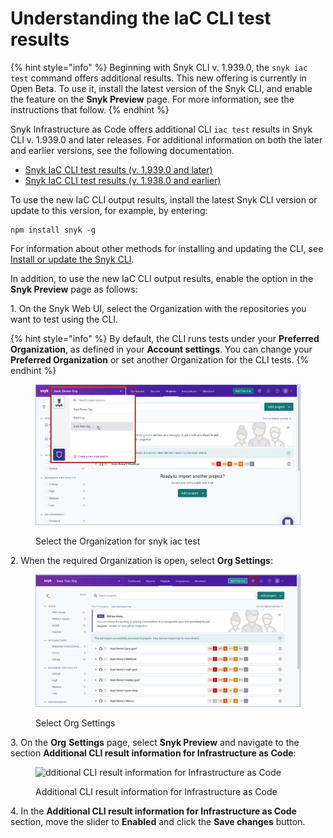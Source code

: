 # Understanding the IaC CLI test results

{% hint style="info" %}
Beginning with Snyk CLI v. 1.939.0, the `snyk iac test` command offers additional results. This new offering is currently in Open Beta. To use it, install the latest version of the Snyk CLI, and enable the feature on the **Snyk Preview** page. For more information, see the instructions that follow.
{% endhint %}

Snyk Infrastructure as Code offers additional CLI `iac test` results in Snyk CLI v. 1.939.0 and later releases. For additional information on both the later and earlier versions, see the following documentation.

* [Snyk IaC CLI test results (v. 1.939.0 and later)](snyk-iac-cli-test-results-v.-1.939.0-and-later.md)
* [Snyk IaC CLI test results (v. 1.938.0 and earlier)](snyk-iac-cli-test-results-v.-1.938.0-and-earlier.md)

To use the new IaC CLI output results, install the latest Snyk CLI version or update to this version, for example, by entering:

```
npm install snyk -g 
```

For information about other methods for installing and updating the CLI, see [Install or update the Snyk CLI](../../../snyk-cli/install-or-update-the-snyk-cli/).

In addition, to use the new IaC CLI output results, enable the option in the **Snyk Preview** page as follows:

1\. On the Snyk Web UI, select the Organization with the repositories you want to test using the CLI.

{% hint style="info" %}
By default, the CLI runs tests under your **Preferred Organization**, as defined in your **Account settings**. You can change your **Preferred Organization** or set another Organization for the CLI tests.
{% endhint %}

<figure><img src="../../../.gitbook/assets/OS - Automatic Dependency Upgrade - Selecting Organization (1) (1) (1) (1) (1) (1) (1) (1) (1) (1) (1) (1) (1) (1) (1) (1) (1) (1) (1) (1) (1) (1) (1) (1) (1) (1) (1) (1) (1) (1) (1) (1) (1) (1) (1) (1) (1) (1) (1) (1) (1) (1) (1) (1) (1) (1) (1)  (1).png" alt="Select the Organization for snyk iac test"><figcaption><p>Select the Organization for snyk iac test</p></figcaption></figure>

2\. When the required Organization is open, select **Org Settings**:

<figure><img src="../../../.gitbook/assets/OS - Automatic Dependency Upgrade - Org Settings button (1) (1) (1) (1) (1) (1) (1) (1) (1) (1) (1) (1) (1) (1) (1) (1) (1) (1) (1) (1) (1) (1) (1) (1) (1) (1) (1) (1) (1) (1) (1) (1) (1) (1) (1) (1) (1) (1) (1) (1) (1) (1) (1) (1) (1) (1) (1) (1 (12).png" alt="Select Org Settings"><figcaption><p>Select Org Settings</p></figcaption></figure>

3\. On the **Org** **Settings** page, select **Snyk Preview** and navigate to the section **Additional CLI result information for Infrastructure as Code**:

<figure><img src="../../../.gitbook/assets/IaC - CLI - New results - Enabling in Snyk Preview - Section.png" alt="dditional CLI result information for Infrastructure as Code"><figcaption><p>Additional CLI result information for Infrastructure as Code</p></figcaption></figure>

4\. In the **Additional CLI result information for Infrastructure as Code** section, move the slider to **Enabled** and click the **Save changes** button.
